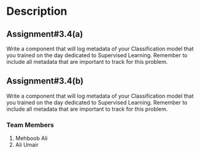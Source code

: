 # Description

## Assignment#3.4(a)

Write a component that will log metadata of your
Classification model that you trained on the day dedicated to
Supervised Learning. Remember to include all metadata that
are important to track for this problem.

## Assignment#3.4(b)
Write a component that will log metadata of your
Classification model that you trained on the day dedicated to
Supervised Learning. Remember to include all metadata that
are important to track for this problem.



### Team Members
1. Mehboob Ali
2. Ali Umair 
